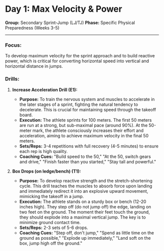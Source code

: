 # Day 1: Max Velocity & Power

**Group:** Secondary Sprint-Jump (LJ/TJ)
**Phase:** Specific Physical Preparedness (Weeks 3-5)

---

### Focus:
To develop maximum velocity for the sprint approach and to build reactive power, which is critical for converting horizontal speed into vertical and horizontal distance in jumps.

### Drills:

1.  **Increase Acceleration Drill (E1):**
    *   **Purpose:** To train the nervous system and muscles to accelerate in the later stages of a sprint, fighting the natural tendency to decelerate. This is crucial for maintaining speed through the takeoff board.
    *   **Execution:** The athlete sprints for 100 meters. The first 50 meters are run at a strong, but sub-maximal pace (around 90%). At the 50-meter mark, the athlete consciously increases their effort and acceleration, aiming to achieve maximum velocity in the final 50 meters.
    *   **Sets/Reps:** 3-4 repetitions with full recovery (4-5 minutes) to ensure each rep is high quality.
    *   **Coaching Cues:** "Build speed to the 50," "At the 50, switch gears and drive," "Finish faster than you started," "Stay tall and powerful."

2.  **Box Drops (on ledge/bench) (T1):**
    *   **Purpose:** To develop reactive strength and the stretch-shortening cycle. This drill teaches the muscles to absorb force upon landing and immediately redirect it into an explosive upward movement, mimicking the takeoff in a jump.
    *   **Execution:** The athlete stands on a sturdy box or bench (12-20 inches high). They step off (do not jump off) the edge, landing on two feet on the ground. The moment their feet touch the ground, they should explode into a maximal vertical jump. The key is to minimize ground contact time.
    *   **Sets/Reps:** 2-3 sets of 5-6 drops.
    *   **Coaching Cues:** "Step off, don't jump," "Spend as little time on the ground as possible," "Explode up immediately," "Land soft on the box, jump high off the ground."
